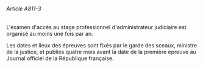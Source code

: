 ###### Article A811-3

L'examen d'accès au stage professionnel d'administrateur judiciaire est organisé au moins une fois par an.

Les dates et lieux des épreuves sont fixés par le garde des sceaux, ministre de la justice, et publiés quatre mois avant la date de la première épreuve au Journal officiel de la République française.

